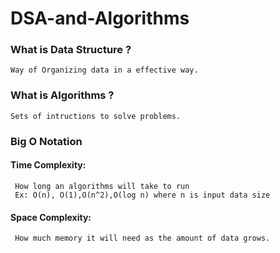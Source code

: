 # DSA-and-Algorithms

### What is Data Structure ?
    Way of Organizing data in a effective way.
### What is Algorithms ?
    Sets of intructions to solve problems.
### Big O Notation

#### Time Complexity:
     How long an algorithms will take to run
     Ex: O(n), O(1),O(n^2),O(log n) where n is input data size
#### Space Complexity:
     How much memory it will need as the amount of data grows.
     
     
    
   
